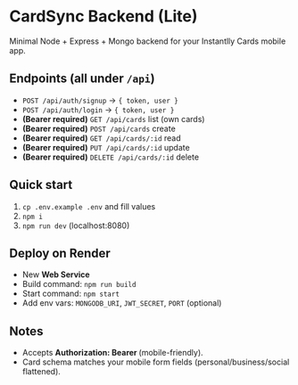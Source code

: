 # CardSync Backend (Lite)

Minimal Node + Express + Mongo backend for your Instantlly Cards mobile app.

## Endpoints (all under `/api`)
- `POST /api/auth/signup` → `{ token, user }`
- `POST /api/auth/login` → `{ token, user }`
- **(Bearer required)** `GET /api/cards` list (own cards)
- **(Bearer required)** `POST /api/cards` create
- **(Bearer required)** `GET /api/cards/:id` read
- **(Bearer required)** `PUT /api/cards/:id` update
- **(Bearer required)** `DELETE /api/cards/:id` delete

## Quick start
1. `cp .env.example .env` and fill values
2. `npm i`
3. `npm run dev` (localhost:8080)

## Deploy on Render
- New **Web Service**
- Build command: `npm run build`
- Start command: `npm start`
- Add env vars: `MONGODB_URI`, `JWT_SECRET`, `PORT` (optional)

## Notes
- Accepts **Authorization: Bearer <token>** (mobile-friendly).
- Card schema matches your mobile form fields (personal/business/social flattened).
